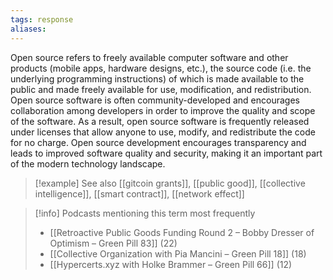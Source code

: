 ```yaml
---
tags: response
aliases:
---
```


Open source refers to freely available computer software and other products (mobile apps, hardware designs, etc.), the source code (i.e. the underlying programming instructions) of which is made available to the public and made freely available for use, modification, and redistribution. Open source software is often community-developed and encourages collaboration among developers in order to improve the quality and scope of the software. As a result, open source software is frequently released under licenses that allow anyone to use, modify, and redistribute the code for no charge. Open source development encourages transparency and leads to improved software quality and security, making it an important part of the modern technology landscape.

> [!example] See also
> [[gitcoin grants]], [[public good]], [[collective intelligence]], [[smart contract]], [[network effect]]

> [!info] Podcasts mentioning this term most frequently
> * [[Retroactive Public Goods Funding Round 2 – Bobby Dresser of Optimism – Green Pill 83]] (22)
> * [[Collective Organization with Pia Mancini – Green Pill 18]] (18)
> * [[Hypercerts.xyz with Holke Brammer – Green Pill 66]] (12)